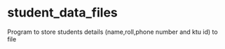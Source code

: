 # student_data_files
Program to store students details (name,roll,phone number and ktu id) to file 
